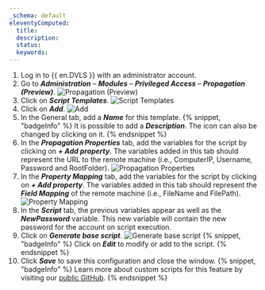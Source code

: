 ```yaml
---
_schema: default
eleventyComputed:
  title:
  description:
  status:
  keywords:
---
```

1. Log in to {{ en.DVLS }} with an administrator account.
2. Go to ***Administration*** – ***Modules*** – ***Privileged Access*** – ***Propagation (Preview)***. ![Propagation (Preview)](https://cdnweb.devolutions.net/docs/docs_en_kb_KB0096.png)
3. Click on ***Script Templates***. ![Script Templates](https://cdnweb.devolutions.net/docs/docs_en_kb_KB0097.png)
4. Click on ***Add***. ![Add](https://cdnweb.devolutions.net/docs/docs_en_kb_KB0112.png)
5. In the General tab, add a ***Name*** for this template. {% snippet, "badgeInfo" %}
            It is possible to add a ***Description***. The icon can also be changed by clicking on it.
            {% endsnippet %}
6. In the ***Propagation Properties*** tab, add the variables for the script by clicking on ***\+ Add property***. The variables added in this tab should represent the URL to the remote machine (i.e., ComputerIP, Username, Password and RootFolder). ![Propagation Properties](https://cdnweb.devolutions.net/docs/docs_en_kb_KB0113.png)
7. In the ***Property Mapping*** tab, add the variables for the script by clicking on ***\+ Add property***. The variables added in this tab should represent the ***Field Mapping*** of the remote machine (i.e., FileName and FilePath). ![Property Mapping](https://cdnweb.devolutions.net/docs/docs_en_kb_KB0114.png)
8. In the ***Script*** tab, the previous variables appear as well as the ***NewPassword*** variable. This new variable will contain the new password for the account on script execution.
9. Click on ***Generate base script***. ![Generate base script](https://cdnweb.devolutions.net/docs/docs_en_kb_KB0115.png) {% snippet, "badgeInfo" %}
            Click on ***Edit*** to modify or add to the script.
            {% endsnippet %}
10. Click ***Save*** to save this configuration and close the window. {% snippet, "badgeInfo" %}
               Learn more about custom scripts for this feature by visiting our [public GitHub](https://github.com/Devolutions/PAM-Providers/blob/master/Propagation-Scripts/Create-A-Template.md).
               {% endsnippet %}